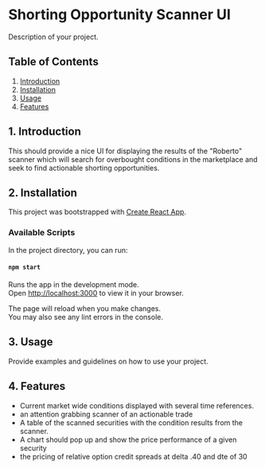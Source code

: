 # Shorting Opportunity Scanner UI

Description of your project.

## Table of Contents
1. [Introduction](#introduction)
2. [Installation](#installation)
3. [Usage](#usage)
4. [Features](#features)

## 1. Introduction
This should provide a nice UI for displaying the results of the "Roberto" scanner which will search for overbought conditions in the marketplace and seek to find actionable shorting opportunities.

## 2. Installation
This project was bootstrapped with [Create React App](https://github.com/facebook/create-react-app).

### Available Scripts

In the project directory, you can run:

#### `npm start`

Runs the app in the development mode.\
Open [http://localhost:3000](http://localhost:3000) to view it in your browser.

The page will reload when you make changes.\
You may also see any lint errors in the console.

## 3. Usage
Provide examples and guidelines on how to use your project.

## 4. Features
  - Current market wide conditions displayed with several time references.
  - an attention grabbing scanner of an actionable trade
  - A table of the scanned securities with the condition results from the scanner.
  - A chart should pop up and show the price performance of a given security
  - the pricing of relative option credit spreads at delta .40 and dte of 30 

